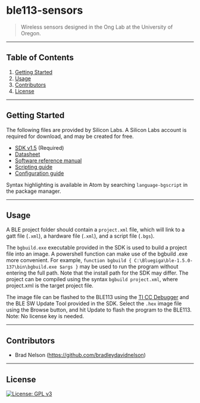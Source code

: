 # ble113-sensors
>Wireless sensors designed in the Ong Lab at the University of Oregon.
---
## Table of Contents
1. [Getting Started](#getting-started)
1. [Usage](#usage)
1. [Contributors](#contributors)
1. [License](#license)
---
## Getting Started
The following files are provided by Silicon Labs. A Silicon Labs account is required for download, and may be created for free.
- [SDK v1.5](https://www.silabs.com/documents/login/software/Bluegiga-ble-1.5.0-137.exe) (Required)
- [Datasheet](https://www.silabs.com/documents/public/data-sheets/BLE113-DataSheet.pdf)
- [Software reference manual](https://www.silabs.com/documents/public/reference-manuals/Bluetooth_Smart_Software-BLE-1.5-API-RM.pdf)
- [Scripting guide](https://www.silabs.com/documents/public/user-guides/UG209.pdf)
- [Configuration guide](https://www.silabs.com/documents/public/user-guides/UG209.pdf)

Syntax highlighting is available in Atom by searching `language-bgscript` in the package manager.

---
## Usage

A BLE project folder should contain a `project.xml` file, which will link to a gatt file (`.xml`), a hardware file (`.xml`), and a script file (`.bgs`).

The `bgbuild.exe` executable provided in the SDK is used to build a project file into an image. A powershell function can make use of the bgbuild .exe more convenient. For example, `function bgbuild { C:\Bluegiga\ble-1.5.0-137\bin\bgbuild.exe $args }` may be used to run the program without entering the full path. Note that the install path for the SDK may differ. The project can be compiled using the syntax `bgbuild project.xml`, where project.xml is the target project file.

The image file can be flashed to the BLE113 using the [TI CC Debugger](https://www.digikey.com/product-detail/en/texas-instruments/CC-DEBUGGER/296-30207-ND/2231678) and the BLE SW Update Tool provided in the SDK. Select the `.hex` image file using the Browse button, and hit Update to flash the program to the BLE113. Note: No license key is needed.

---
## Contributors
- Brad Nelson (https://github.com/bradleydavidnelson)

---
## License
[![License: GPL v3](https://img.shields.io/badge/License-GPLv3-blue.svg)](https://www.gnu.org/licenses/gpl-3.0)
